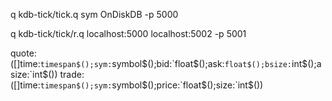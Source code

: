 q kdb-tick/tick.q sym OnDiskDB -p 5000

q kdb-tick/tick/r.q localhost:5000 localhost:5002 -p 5001

quote:([]time:`timespan$();sym:`symbol$();bid:`float$();ask:`float$();bsize:`int$();asize:`int$())
trade:([]time:`timespan$();sym:`symbol$();price:`float$();size:`int$())

